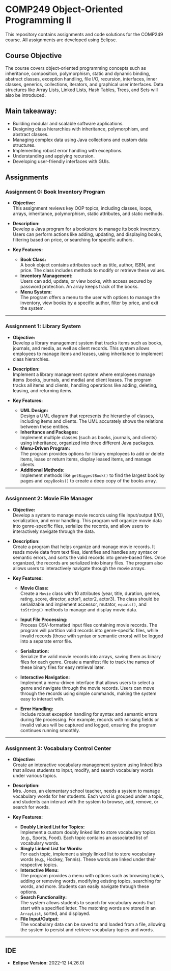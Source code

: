 # COMP249 Object-Oriented Programming II

This repository contains assignments and code solutions for the COMP249 course. All assignments are developed using Eclipse.

## Course Objective

The course covers object-oriented programming concepts such as inheritance, composition, polymorphism, static and dynamic binding, abstract classes, exception handling, file I/O, recursion, interfaces, inner classes, generics, collections, iterators, and graphical user interfaces. Data structures like Array Lists, Linked Lists, Hash Tables, Trees, and Sets will also be introduced.

## Main takeaway:

- Building modular and scalable software applications.
- Designing class hierarchies with inheritance, polymorphism, and abstract classes.
- Managing complex data using Java collections and custom data structures.
- Implementing robust error handling with exceptions.
- Understanding and applying recursion.
- Developing user-friendly interfaces with GUIs.

## Assignments

### **Assignment 0: Book Inventory Program**

- **Objective:**  
  This assignment reviews key OOP topics, including classes, loops, arrays, inheritance, polymorphism, static attributes, and static methods.

- **Description:**  
  Develop a Java program for a bookstore to manage its book inventory. Users can perform actions like adding, updating, and displaying books, filtering based on price, or searching for specific authors.

- **Key Features:**
  - **Book Class:**  
    A book object contains attributes such as title, author, ISBN, and price. The class includes methods to modify or retrieve these values.
  - **Inventory Management:**  
    Users can add, update, or view books, with access secured by password protection. An array keeps track of the books.
  - **Menu System:**  
    The program offers a menu to the user with options to manage the inventory, view books by a specific author, filter by price, and exit the system.

---

### **Assignment 1: Library System**

- **Objective:**  
  Develop a library management system that tracks items such as books, journals, and media, as well as client records. This system allows employees to manage items and leases, using inheritance to implement class hierarchies.

- **Description:**  
  Implement a library management system where employees manage items (books, journals, and media) and client leases. The program tracks all items and clients, handling operations like adding, deleting, leasing, and returning items.

- **Key Features:**
  - **UML Design:**  
    Design a UML diagram that represents the hierarchy of classes, including items and clients. The UML accurately shows the relations between these entities.
  - **Inheritance and Packages:**  
    Implement multiple classes (such as books, journals, and clients) using inheritance, organized into three different Java packages.
  - **Menu-Driven Program:**  
    The program provides options for library employees to add or delete items, lease or return items, display leased items, and manage clients.
  - **Additional Methods:**  
    Implement methods like `getBiggestBook()` to find the largest book by pages and `copyBooks()` to create a deep copy of the books array.

---

### **Assignment 2: Movie File Manager**

- **Objective:**  
  Develop a system to manage movie records using file input/output (I/O), serialization, and error handling. This program will organize movie data into genre-specific files, serialize the records, and allow users to interactively navigate through the data.

- **Description:**  
  Create a program that helps organize and manage movie records. It reads movie data from text files, identifies and handles any syntax or semantic errors, and sorts the valid records into genre-based files. Once organized, the records are serialized into binary files. The program also allows users to interactively navigate through the movie arrays.

- **Key Features:**

  - **Movie Class:**  
    Create a `Movie` class with 10 attributes (year, title, duration, genres, rating, score, director, actor1, actor2, actor3). The class should be serializable and implement accessor, mutator, `equals()`, and `toString()` methods to manage and display movie data.

  - **Input File Processing:**  
    Process CSV-formatted input files containing movie records. The program will partition valid records into genre-specific files, while invalid records (those with syntax or semantic errors) will be logged into a separate error file.

  - **Serialization:**  
    Serialize the valid movie records into arrays, saving them as binary files for each genre. Create a manifest file to track the names of these binary files for easy retrieval later.

  - **Interactive Navigation:**  
    Implement a menu-driven interface that allows users to select a genre and navigate through the movie records. Users can move through the records using simple commands, making the system easy to interact with.

  - **Error Handling:**  
    Include robust exception handling for syntax and semantic errors during file processing. For example, records with missing fields or invalid values will be captured and logged, ensuring the program continues running smoothly.

---

### **Assignment 3: Vocabulary Control Center**

- **Objective:**  
  Create an interactive vocabulary management system using linked lists that allows students to input, modify, and search vocabulary words under various topics.

- **Description:**  
  Mrs. Jones, an elementary school teacher, needs a system to manage vocabulary words for her students. Each word is grouped under a topic, and students can interact with the system to browse, add, remove, or search for words.

- **Key Features:**
  - **Doubly Linked List for Topics:**  
    Implement a custom doubly linked list to store vocabulary topics (e.g., Sports, Food). Each topic contains an associated list of vocabulary words.
  - **Singly Linked List for Words:**  
    For each topic, implement a singly linked list to store vocabulary words (e.g., Hockey, Tennis). These words are linked under their respective topics.
  - **Interactive Menu:**  
    The program provides a menu with options such as browsing topics, adding or removing words, modifying existing topics, searching for words, and more. Students can easily navigate through these options.
  - **Search Functionality:**  
    The system allows students to search for vocabulary words that start with a specified letter. The matching words are stored in an `ArrayList`, sorted, and displayed.
  - **File Input/Output:**  
    The vocabulary data can be saved to and loaded from a file, allowing the system to persist and retrieve vocabulary topics and words.

---

## IDE

- **Eclipse Version**: 2022-12 (4.26.0)
